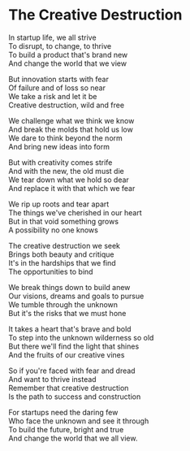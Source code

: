 # The Creative Destruction

In startup life, we all strive  
To disrupt, to change, to thrive  
To build a product that's brand new  
And change the world that we view  

But innovation starts with fear  
Of failure and of loss so near  
We take a risk and let it be  
Creative destruction, wild and free  

We challenge what we think we know  
And break the molds that hold us low  
We dare to think beyond the norm  
And bring new ideas into form  

But with creativity comes strife  
And with the new, the old must die  
We tear down what we hold so dear  
And replace it with that which we fear  

We rip up roots and tear apart  
The things we've cherished in our heart  
But in that void something grows  
A possibility no one knows  

The creative destruction we seek  
Brings both beauty and critique  
It's in the hardships that we find  
The opportunities to bind  

We break things down to build anew  
Our visions, dreams and goals to pursue  
We tumble through the unknown  
But it's the risks that we must hone  

It takes a heart that's brave and bold  
To step into the unknown wilderness so old  
But there we'll find the light that shines  
And the fruits of our creative vines  

So if you're faced with fear and dread  
And want to thrive instead  
Remember that creative destruction  
Is the path to success and construction  

For startups need the daring few  
Who face the unknown and see it through  
To build the future, bright and true  
And change the world that we all view.